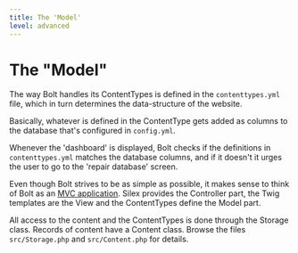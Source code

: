 ```yaml
---
title: The 'Model'
level: advanced
---
```

The "Model"
===========

The way Bolt handles its ContentTypes is defined in the `contenttypes.yml` file,
which in turn determines the data-structure of the website.

Basically, whatever is defined in the ContentType gets added as columns to the
database that's configured in `config.yml`.

Whenever the 'dashboard' is displayed, Bolt checks if the definitions in
`contenttypes.yml` matches the database columns, and if it doesn't it urges
the user to go to the 'repair database' screen.

Even though Bolt strives to be as simple as possible, it makes sense to think of
Bolt as an [MVC application][mvc]. Silex provides the Controller part, the Twig
templates are the View and the ContentTypes define the Model part.

All access to the content and the ContentTypes is done through the Storage class.
Records of content have a Content class. Browse the files `src/Storage.php`
and `src/Content.php` for details.

[mvc]: https://en.wikipedia.org/wiki/Model-view-controller
